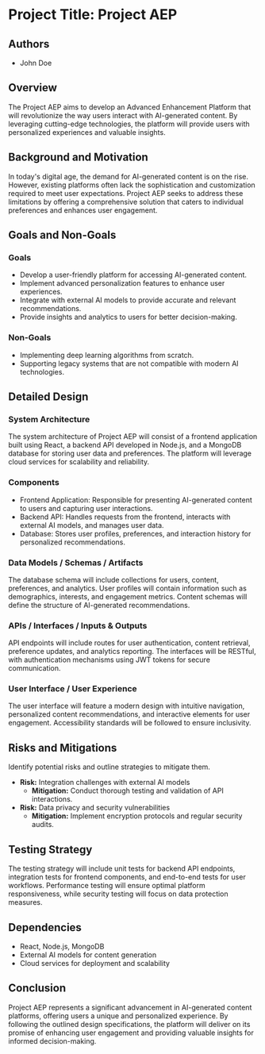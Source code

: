 # Project Title: Project AEP
## Authors
- John Doe

## Overview
The Project AEP aims to develop an Advanced Enhancement Platform that will revolutionize the way users interact with AI-generated content. By leveraging cutting-edge technologies, the platform will provide users with personalized experiences and valuable insights.

## Background and Motivation
In today's digital age, the demand for AI-generated content is on the rise. However, existing platforms often lack the sophistication and customization required to meet user expectations. Project AEP seeks to address these limitations by offering a comprehensive solution that caters to individual preferences and enhances user engagement.

## Goals and Non-Goals

### Goals
- Develop a user-friendly platform for accessing AI-generated content.
- Implement advanced personalization features to enhance user experiences.
- Integrate with external AI models to provide accurate and relevant recommendations.
- Provide insights and analytics to users for better decision-making.

### Non-Goals
- Implementing deep learning algorithms from scratch.
- Supporting legacy systems that are not compatible with modern AI technologies.

## Detailed Design

### System Architecture
The system architecture of Project AEP will consist of a frontend application built using React, a backend API developed in Node.js, and a MongoDB database for storing user data and preferences. The platform will leverage cloud services for scalability and reliability.

### Components
- Frontend Application: Responsible for presenting AI-generated content to users and capturing user interactions.
- Backend API: Handles requests from the frontend, interacts with external AI models, and manages user data.
- Database: Stores user profiles, preferences, and interaction history for personalized recommendations.

### Data Models / Schemas / Artifacts
The database schema will include collections for users, content, preferences, and analytics. User profiles will contain information such as demographics, interests, and engagement metrics. Content schemas will define the structure of AI-generated recommendations.

### APIs / Interfaces / Inputs & Outputs
API endpoints will include routes for user authentication, content retrieval, preference updates, and analytics reporting. The interfaces will be RESTful, with authentication mechanisms using JWT tokens for secure communication.

### User Interface / User Experience
The user interface will feature a modern design with intuitive navigation, personalized content recommendations, and interactive elements for user engagement. Accessibility standards will be followed to ensure inclusivity.

## Risks and Mitigations

Identify potential risks and outline strategies to mitigate them.
- **Risk:** Integration challenges with external AI models
  - **Mitigation:** Conduct thorough testing and validation of API interactions.
- **Risk:** Data privacy and security vulnerabilities
  - **Mitigation:** Implement encryption protocols and regular security audits.

## Testing Strategy

The testing strategy will include unit tests for backend API endpoints, integration tests for frontend components, and end-to-end tests for user workflows. Performance testing will ensure optimal platform responsiveness, while security testing will focus on data protection measures.

## Dependencies

- React, Node.js, MongoDB
- External AI models for content generation
- Cloud services for deployment and scalability

## Conclusion

Project AEP represents a significant advancement in AI-generated content platforms, offering users a unique and personalized experience. By following the outlined design specifications, the platform will deliver on its promise of enhancing user engagement and providing valuable insights for informed decision-making.